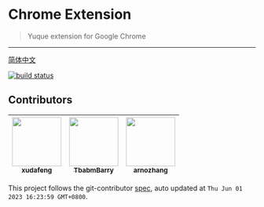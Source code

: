 # Chrome Extension

> Yuque extension for Google Chrome

---

[简体中文](README.zh.md)

[![build status][travis-image]][travis-url]

[travis-image]: https://travis-ci.com/xudafeng/yuque-chrome-extension.svg?branch=master
[travis-url]: https://travis-ci.com/xudafeng/yuque-chrome-extension


<!-- GITCONTRIBUTOR_START -->

## Contributors

|[<img src="https://avatars.githubusercontent.com/u/1011681?v=4" width="100px;"/><br/><sub><b>xudafeng</b></sub>](https://github.com/xudafeng)<br/>|[<img src="https://avatars.githubusercontent.com/u/71264455?v=4" width="100px;"/><br/><sub><b>TbabmBarry</b></sub>](https://github.com/TbabmBarry)<br/>|[<img src="https://avatars.githubusercontent.com/u/2292646?v=4" width="100px;"/><br/><sub><b>arnozhang</b></sub>](https://github.com/arnozhang)<br/>|
| :---: | :---: | :---: |


This project follows the git-contributor [spec](https://github.com/xudafeng/git-contributor), auto updated at `Thu Jun 01 2023 16:23:59 GMT+0800`.

<!-- GITCONTRIBUTOR_END -->
